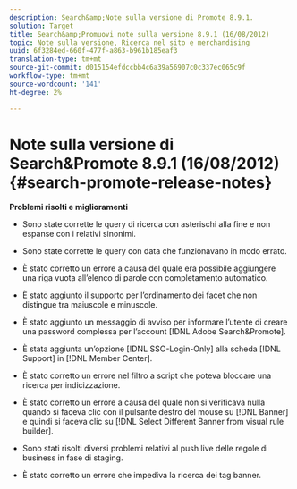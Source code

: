 ```yaml
---
description: Search&amp;Note sulla versione di Promote 8.9.1.
solution: Target
title: Search&amp;Promuovi note sulla versione 8.9.1 (16/08/2012)
topic: Note sulla versione, Ricerca nel sito e merchandising
uuid: 6f3284ed-660f-477f-a863-b961b185eaf3
translation-type: tm+mt
source-git-commit: d015154efdccbb4c6a39a56907c0c337ec065c9f
workflow-type: tm+mt
source-wordcount: '141'
ht-degree: 2%

---
```



# Note sulla versione di Search&amp;Promote 8.9.1 (16/08/2012){#search-promote-release-notes}

**Problemi risolti e miglioramenti**

* Sono state corrette le query di ricerca con asterischi alla fine e non espanse con i relativi sinonimi.
* Sono state corrette le query con data che funzionavano in modo errato.
* È stato corretto un errore a causa del quale era possibile aggiungere una riga vuota all’elenco di parole con completamento automatico.
* È stato aggiunto il supporto per l’ordinamento dei facet che non distingue tra maiuscole e minuscole.
* È stato aggiunto un messaggio di avviso per informare l’utente di creare una password complessa per l’account [!DNL Adobe Search&Promote].
* È stata aggiunta un’opzione [!DNL SSO-Login-Only] alla scheda [!DNL Support] in [!DNL Member Center].

* È stato corretto un errore nel filtro a script che poteva bloccare una ricerca per indicizzazione.
* È stato corretto un errore a causa del quale non si verificava nulla quando si faceva clic con il pulsante destro del mouse su [!DNL Banner] e quindi si faceva clic su [!DNL Select Different Banner from visual rule builder].

* Sono stati risolti diversi problemi relativi al push live delle regole di business in fase di staging.
* È stato corretto un errore che impediva la ricerca dei tag banner.

